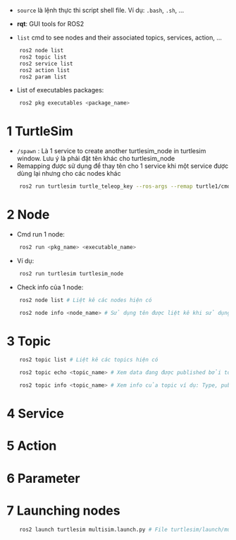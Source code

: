 - `source` là lệnh thực thi script shell file. Ví dụ: `.bash`, `.sh`, ...
- **rqt**: GUI tools for ROS2

- `list` cmd to see nodes and their associated topics, services, action, ...
```bash
	ros2 node list
	ros2 topic list
	ros2 service list
	ros2 action list
	ros2 param list
```
- List of executables packages:
```bash
	ros2 pkg executables <package_name>
```

# 1 TurtleSim
- `/spawn` : Là 1 service to create another turtlesim_node in turtlesim window. Lưu ý là phải đặt tên khác cho turtlesim_node
- Remapping được sử dụng để thay tên cho 1 service khi một service được dùng lại nhưng cho các nodes khác
```bash
	ros2 run turtlesim turtle_teleop_key --ros-args --remap turtle1/cmd_vel:=turtle2/cmd_vel
```

# 2 Node
- Cmd run 1 node:
```bash
	ros2 run <pkg_name> <executable_name>
```
- Ví dụ: 
```bash
	ros2 run turtlesim turtlesim_node
```
- Check info của 1 node:
```bash
	ros2 node list # Liệt kê các nodes hiện có

	ros2 node info <node_name> # Sử dụng tên được liệt kê khi sử dụng node list
```

# 3 Topic

```bash
	ros2 topic list # Liệt kê các topics hiện có

	ros2 topic echo <topic_name> # Xem data đang được published bởi topic

	ros2 topic info <topic_name> # Xem info của topic ví dụ: Type, publisher count, subscription count
```

# 4 Service

# 5 Action

# 6 Parameter

# 7 Launching nodes
```bash
	ros2 launch turtlesim multisim.launch.py # File turtlesim/launch/multisim.launch.py will be runned by command
```